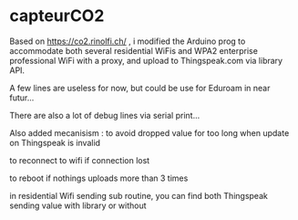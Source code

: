 # capteurCO2

Based on https://co2.rinolfi.ch/ , i modified the Arduino prog to accommodate both several residential WiFis and WPA2 enterprise professional WiFi with a proxy, and upload to Thingspeak.com via library API.

A few lines are useless for now, but could be use for Eduroam in near futur...

There are also a lot of debug lines via serial print...

Also added mecanisism :
  to avoid dropped value for too long when update on Thingspeak is invalid
  
  to reconnect to wifi if connection lost
  
  to reboot if nothings uploads more than 3 times
  
  in residential Wifi sending sub routine, you can find both Thingspeak sending value with library or without
  
